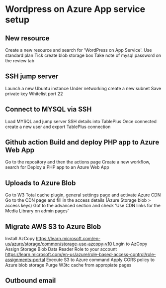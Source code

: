 # Wordpress on Azure App service setup

## New resource
Create a new resource and search for 'WordPress on App Service'.
Use standard plan
Tick create blob storage box
Take note of mysql password on the review tab

## SSH jump server
Launch a new Ubuntu instance
Under networking create a new subnet 
Save private key
Whitelist port 22

## Connect to MYSQL via SSH
Load MYSQL and jump server SSH details into TablePlus
Once connected create a new user and export TablePlus connection

## Github action Build and deploy PHP app to Azure Web App
Go to the repository and then the actions page
Create a new workflow, search for Deploy a PHP app to an Azure Web App

## Uploads to Azure Blob
Go to W3 Total cache plugin, general settings page and activate Azure CDN
Go to the CDN page and fill in the access details (Azure Storage blob > access keys)
Got to the advanced section and check 'Use CDN links for the Media Library on admin pages'

## Migrate AWS S3 to Azure Blob
Install AzCopy https://learn.microsoft.com/en-us/azure/storage/common/storage-use-azcopy-v10
Login to AzCopy
Assign Storage Blob Data Reader Role to your account https://learn.microsoft.com/en-us/azure/role-based-access-control/role-assignments-portal
Execute S3 to Azure command
Apply CORS policy to Azure blob storage
Purge W3tc cache from appropiate pages

## Outbound email
